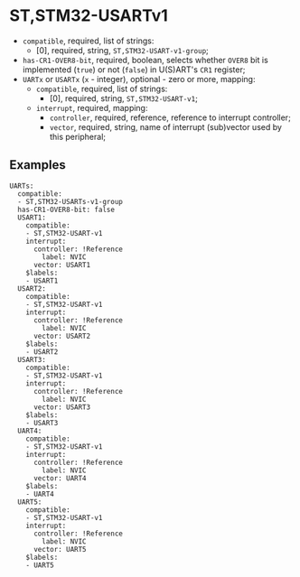 ST,STM32-USARTv1
================

- `compatible`, required, list of strings:
  - [0], required, string, `ST,STM32-USART-v1-group`;
- `has-CR1-OVER8-bit`, required, boolean, selects whether `OVER8` bit is implemented (`true`) or not (`false`) in
U(S)ART's `CR1` register;
- `UARTx` or `USARTx` (`x` - integer), optional - zero or more, mapping:
  - `compatible`, required, list of strings:
    - [0], required, string, `ST,STM32-USART-v1`;
  - `interrupt`, required, mapping:
    - `controller`, required, reference, reference to interrupt controller;
    - `vector`, required, string, name of interrupt (sub)vector used by this peripheral;

Examples
--------

```
UARTs:
  compatible:
  - ST,STM32-USARTs-v1-group
  has-CR1-OVER8-bit: false
  USART1:
    compatible:
    - ST,STM32-USART-v1
    interrupt:
      controller: !Reference
        label: NVIC
      vector: USART1
    $labels:
    - USART1
  USART2:
    compatible:
    - ST,STM32-USART-v1
    interrupt:
      controller: !Reference
        label: NVIC
      vector: USART2
    $labels:
    - USART2
  USART3:
    compatible:
    - ST,STM32-USART-v1
    interrupt:
      controller: !Reference
        label: NVIC
      vector: USART3
    $labels:
    - USART3
  UART4:
    compatible:
    - ST,STM32-USART-v1
    interrupt:
      controller: !Reference
        label: NVIC
      vector: UART4
    $labels:
    - UART4
  UART5:
    compatible:
    - ST,STM32-USART-v1
    interrupt:
      controller: !Reference
        label: NVIC
      vector: UART5
    $labels:
    - UART5
```
